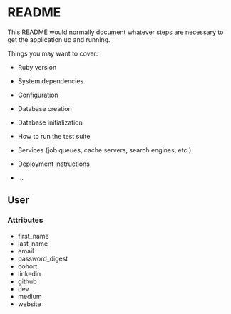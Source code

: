 # README

This README would normally document whatever steps are necessary to get the
application up and running.

Things you may want to cover:

- Ruby version

- System dependencies

- Configuration

- Database creation

- Database initialization

- How to run the test suite

- Services (job queues, cache servers, search engines, etc.)

- Deployment instructions

- ...

## User

### Attributes

- first_name
- last_name
- email
- password_digest
- cohort
- linkedin
- github
- dev
- medium
- website
